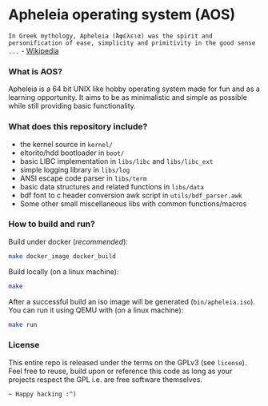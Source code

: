 # Apheleia operating system (AOS)

`In Greek mythology, Apheleia (Ἀφέλεια) was the spirit and personification of ease, simplicity and primitivity in the good sense ...` - [Wikipedia](https://en.wikipedia.org/wiki/Apheleia)

### What is AOS?

Apheleia is a 64 bit UNIX like hobby operating system made for fun and as a learning opportunity.
It aims to be as minimalistic and simple as possible while still providing basic functionality.

### What does this repository include?

- the kernel source in `kernel/`
- eltorito/hdd bootloader in `boot/`
- basic LIBC implementation in `libs/libc` and `libs/libc_ext`
- simple logging library in `libs/log`
- ANSI escape code parser in `libs/term`
- basic data structures and related functions in `libs/data`
- bdf font to c header conversion awk script in `utils/bdf_parser.awk`
- Some other small miscellaneous libs with common functions/macros

### How to build and run?

Build under docker (*recommended*):

```bash
make docker_image docker_build
```

Build locally (on a linux machine):

```bash
make
```

After a successful build an iso image will be generated (`bin/apheleia.iso`).
You can run it using QEMU with (on a linux machine):

```bash
make run
```

### License

This entire repo is released under the terms on the GPLv3 (see `license`). Feel free to reuse, build upon or reference this code as long as your projects respect the GPL i.e. are free software themselves.

`~ Happy hacking :^)`
